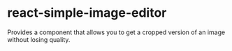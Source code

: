 # react-simple-image-editor
Provides a component that allows you to get a cropped version of an image without losing quality.
